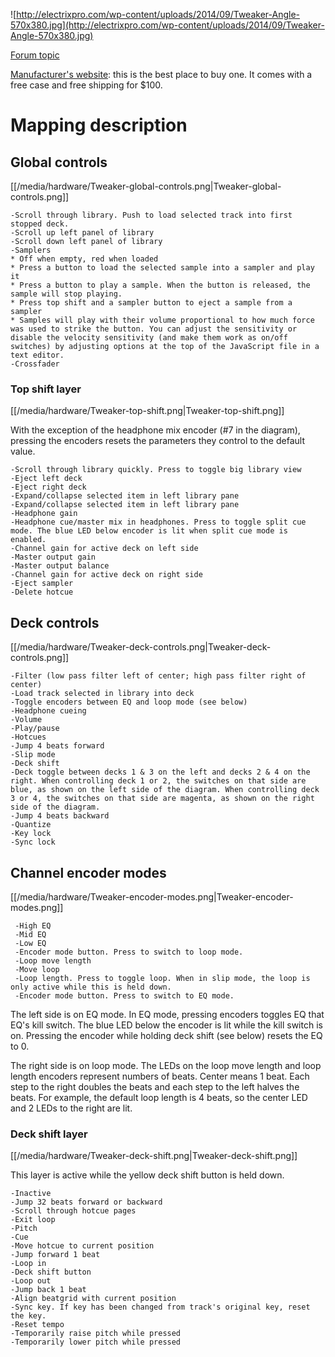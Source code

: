 ![http://electrixpro.com/wp-content/uploads/2014/09/Tweaker-Angle-570x380.jpg](http://electrixpro.com/wp-content/uploads/2014/09/Tweaker-Angle-570x380.jpg)

[Forum topic](http://mixxx.org/forums/viewtopic.php?f=7&t=7189)

[Manufacturer's website](http://electrixpro.com/): this is the best
place to buy one. It comes with a free case and free shipping for $100.

# Mapping description

## Global controls

[[/media/hardware/Tweaker-global-controls.png|Tweaker-global-controls.png]]

    -Scroll through library. Push to load selected track into first stopped deck.
    -Scroll up left panel of library
    -Scroll down left panel of library
    -Samplers
    * Off when empty, red when loaded
    * Press a button to load the selected sample into a sampler and play it
    * Press a button to play a sample. When the button is released, the sample will stop playing.
    * Press top shift and a sampler button to eject a sample from a sampler
    * Samples will play with their volume proportional to how much force was used to strike the button. You can adjust the sensitivity or disable the velocity sensitivity (and make them work as on/off switches) by adjusting options at the top of the JavaScript file in a text editor.
    -Crossfader

### Top shift layer

[[/media/hardware/Tweaker-top-shift.png|Tweaker-top-shift.png]]

With the exception of the headphone mix encoder (\#7 in the diagram),
pressing the encoders resets the parameters they control to the default
value.

    -Scroll through library quickly. Press to toggle big library view
    -Eject left deck
    -Eject right deck
    -Expand/collapse selected item in left library pane
    -Expand/collapse selected item in left library pane
    -Headphone gain
    -Headphone cue/master mix in headphones. Press to toggle split cue mode. The blue LED below encoder is lit when split cue mode is enabled.
    -Channel gain for active deck on left side
    -Master output gain
    -Master output balance
    -Channel gain for active deck on right side
    -Eject sampler
    -Delete hotcue

## Deck controls

[[/media/hardware/Tweaker-deck-controls.png|Tweaker-deck-controls.png]]

    -Filter (low pass filter left of center; high pass filter right of center)
    -Load track selected in library into deck
    -Toggle encoders between EQ and loop mode (see below)
    -Headphone cueing
    -Volume
    -Play/pause
    -Hotcues
    -Jump 4 beats forward
    -Slip mode
    -Deck shift
    -Deck toggle between decks 1 & 3 on the left and decks 2 & 4 on the right. When controlling deck 1 or 2, the switches on that side are blue, as shown on the left side of the diagram. When controlling deck 3 or 4, the switches on that side are magenta, as shown on the right side of the diagram.
    -Jump 4 beats backward
    -Quantize
    -Key lock
    -Sync lock

## Channel encoder modes

[[/media/hardware/Tweaker-encoder-modes.png|Tweaker-encoder-modes.png]]

``` 
 -High EQ
 -Mid EQ
 -Low EQ
 -Encoder mode button. Press to switch to loop mode.
 -Loop move length
 -Move loop
 -Loop length. Press to toggle loop. When in slip mode, the loop is only active while this is held down.
 -Encoder mode button. Press to switch to EQ mode.
```

The left side is on EQ mode. In EQ mode, pressing encoders toggles EQ
that EQ's kill switch. The blue LED below the encoder is lit while the
kill switch is on. Pressing the encoder while holding deck shift (see
below) resets the EQ to 0.

The right side is on loop mode. The LEDs on the loop move length and
loop length encoders represent numbers of beats. Center means 1 beat.
Each step to the right doubles the beats and each step to the left
halves the beats. For example, the default loop length is 4 beats, so
the center LED and 2 LEDs to the right are lit.

### Deck shift layer

[[/media/hardware/Tweaker-deck-shift.png|Tweaker-deck-shift.png]]

This layer is active while the yellow deck shift button is held down.

    -Inactive
    -Jump 32 beats forward or backward
    -Scroll through hotcue pages
    -Exit loop
    -Pitch
    -Cue
    -Move hotcue to current position
    -Jump forward 1 beat
    -Loop in
    -Deck shift button
    -Loop out
    -Jump back 1 beat
    -Align beatgrid with current position
    -Sync key. If key has been changed from track's original key, reset the key.
    -Reset tempo
    -Temporarily raise pitch while pressed
    -Temporarily lower pitch while pressed
